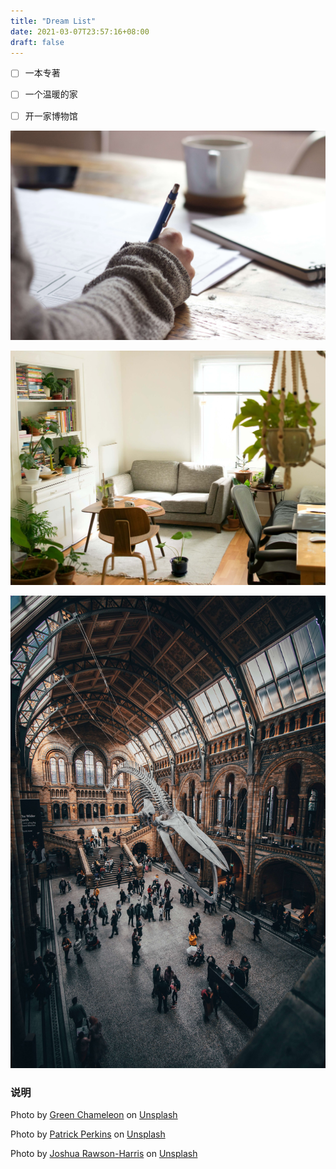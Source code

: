 ```yaml
---
title: "Dream List"
date: 2021-03-07T23:57:16+08:00
draft: false
---
```


- [ ] 一本专著

- [ ] 一个温暖的家

- [ ] 开一家博物馆

![一本专著](/images/book.jpg)

![一个温暖的家](/images/home.jpg)

![博物馆](/images/museum.jpg)


### 说明

Photo by [Green Chameleon](https://unsplash.com/@craftedbygc?utm_source=unsplash&utm_medium=referral&utm_content=creditCopyText) on [Unsplash](https://unsplash.com/?utm_source=unsplash&utm_medium=referral&utm_content=creditCopyText)

Photo by [Patrick Perkins](https://unsplash.com/@patrickperkins?utm_source=unsplash&amp;utm_medium=referral&amp;utm_content=creditCopyText) on [Unsplash](https://unsplash.com/?utm_source=unsplash&utm_medium=referral&utm_content=creditCopyText)

Photo by [Joshua Rawson-Harris](https://unsplash.com/@joshrh19?utm_source=unsplash&utm_medium=referral&utm_content=creditCopyText) on [Unsplash](https://unsplash.com/?utm_source=unsplash&utm_medium=referral&utm_content=creditCopyText)
